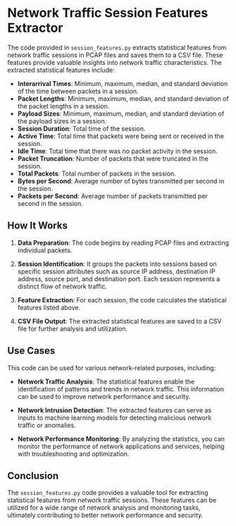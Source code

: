 # Network Traffic Session Features Extractor

The code provided in `session_features.py` extracts statistical features from network traffic sessions in PCAP files and saves them to a CSV file. These features provide valuable insights into network traffic characteristics. The extracted statistical features include:

- **Interarrival Times**: Minimum, maximum, median, and standard deviation of the time between packets in a session.
- **Packet Lengths**: Minimum, maximum, median, and standard deviation of the packet lengths in a session.
- **Payload Sizes**: Minimum, maximum, median, and standard deviation of the payload sizes in a session.
- **Session Duration**: Total time of the session.
- **Active Time**: Total time that packets were being sent or received in the session.
- **Idle Time**: Total time that there was no packet activity in the session.
- **Packet Truncation**: Number of packets that were truncated in the session.
- **Total Packets**: Total number of packets in the session.
- **Bytes per Second**: Average number of bytes transmitted per second in the session.
- **Packets per Second**: Average number of packets transmitted per second in the session.

## How It Works

1. **Data Preparation**: The code begins by reading PCAP files and extracting individual packets.

2. **Session Identification**: It groups the packets into sessions based on specific session attributes such as source IP address, destination IP address, source port, and destination port. Each session represents a distinct flow of network traffic.

3. **Feature Extraction**: For each session, the code calculates the statistical features listed above.

4. **CSV File Output**: The extracted statistical features are saved to a CSV file for further analysis and utilization.

## Use Cases

This code can be used for various network-related purposes, including:

- **Network Traffic Analysis**: The statistical features enable the identification of patterns and trends in network traffic. This information can be used to improve network performance and security.

- **Network Intrusion Detection**: The extracted features can serve as inputs to machine learning models for detecting malicious network traffic or anomalies.

- **Network Performance Monitoring**: By analyzing the statistics, you can monitor the performance of network applications and services, helping with troubleshooting and optimization.

## Conclusion

The `session_features.py` code provides a valuable tool for extracting statistical features from network traffic sessions. These features can be utilized for a wide range of network analysis and monitoring tasks, ultimately contributing to better network performance and security.

